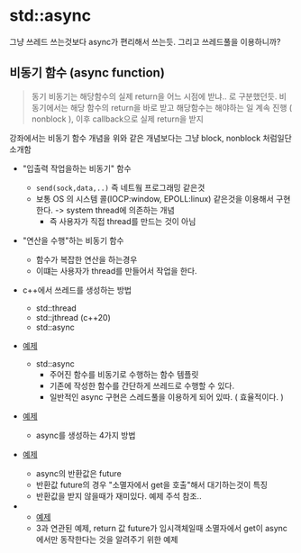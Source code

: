 # std::async

그냥 쓰레드 쓰는것보다 async가 편리해서 쓰는듯. 그리고 쓰레드풀을 이용하니까?


## 비동기 함수 (async function)

> 동기 비동기는 해당함수의 실제 return을 어느 시점에 받냐.. 로 구분했던듯. 
> 비동기에서는 해당 함수의 return을 바로 받고 해당함수는 해야하는 일 계속 진행 ( nonblock ), 이후 callback으로 실제 return을 받지

강좌에서는 비동기 함수 개념을 위와 같은 개념보다는 그냥 block, nonblock 처럼일단 소개함

- "입출력 작업을하는 비동기" 함수
  - `send(sock,data,..)` 즉 네트웤 프로그래밍 같은것
  - 보통 OS 의 시스템 콜(IOCP:window, EPOLL:linux) 같은것을 이용해서 구현한다. -> system thread에 의존하는 개념
    - 즉 사용자가 직접 thread를 만드는 것이 아님

- "연산을 수행"하는 비동기 함수
  - 함수가 복잡한 연산을 하는경우
  - 이떄는 사용자가 thread를 만들어서 작업을 한다. 

- c++에서 쓰레드를 생성하는 방법
  - std::thread
  - std::jthread (c++20)
  - std::async

- [예제](./async1.cpp)
  - std::async
    - 주어진 함수를 비동기로 수행하는 함수 템플릿
    - 기존에 작성한 함수를 간단하게 쓰레드로 수행할 수 있다.
    - 일반적인 async 구현은 스레드풀을 이용하게 되어 있따. ( 효율적이다. )
- [예제](./async2.cpp)
  - async를 생성하는 4가지 방법
- [예제](./async3.cpp)
  - async의 반환값은 future
  - 반환값 future의 경우 "소멸자에서 get을 호출"해서 대기하는것이 특징
  - 반환값을 받지 않을때가 재미있다. 예제 주석 참조..
- - [예제](./async4.cpp)
  - 3과 연관된 예제, return 값 future가 임시객체일때 소멸자에서 get이 async에서만 동작한다는 것을 알려주기 위한 예제